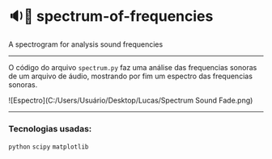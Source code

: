 # :sound::rainbow: spectrum-of-frequencies
A spectrogram for analysis sound frequencies


------------

O código do arquivo `spectrum.py` faz uma análise das frequencias sonoras de um arquivo de áudio, mostrando por fim um espectro das frequencias sonoras.

![Espectro](C:/Users/Usuário/Desktop/Lucas/Spectrum Sound Fade.png)

------------

### Tecnologias usadas:

`python` `scipy` `matplotlib`